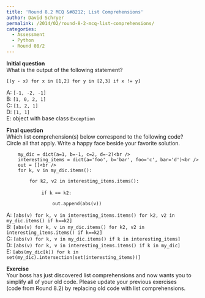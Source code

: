 ```yaml
---
title: 'Round 8.2 MCQ &#8212; List Comprehensions'
author: David Schryer
permalink: /2014/02/round-8-2-mcq-list-comprehensions/
categories:
  - Assessment
  - Python
  - Round 08/2
---
```

**Initial question**  
What is the output of the following statement?

`[(y - x) for x in [1,2] for y in [2,3] if x != y]`

A: `[-1, -2, -1]`  
B: `[1, 0, 2, 1]`  
C: `[1, 2, 1]`  
D: `[1, 1]`  
E: object with base class `Exception`

**Final question**  
Which list comprehension(s) below correspond to the following code?  
Circle all that apply. Write a happy face beside your favorite solution.

<p style="padding-left: 30px;">
  <code>my_dic = dict(a=1, b=-1, c=2, d=-2)&lt;br />
interesting_items = dict(a='foo', b='bar', foo='c', bar='d')&lt;br />
out = []&lt;br />
for k, v in my_dic.items():</code>
</p>

<p style="padding-left: 60px;">
  <code>for k2, v2 in interesting_items.items():</code>
</p>

<p style="padding-left: 60px;">
          <code>if k == k2:</code>
</p>

<p style="padding-left: 120px;">
  <code>out.append(abs(v))</code>
</p>

A: `[abs(v) for k, v in interesting_items.items() for k2, v2 in my_dic.items() if k==k2]`  
B: `[abs(v) for k, v in my_dic.items() for k2, v2 in interesting_items.items() if k==k2]`  
C: `[abs(v) for k, v in my_dic.items() if k in interesting_items]`  
D: `[abs(v) for k, v in interesting_items.items() if k in my_dic]`  
E: `[abs(my_dic[k]) for k in set(my_dic).intersection(set(interesting_items))]`

**Exercise**  
Your boss has just discovered list comprehensions and now wants you to  
simplify all of your old code. Please update your previous exercises  
(code from Round 8.2) by replacing old code with list comprehensions.
